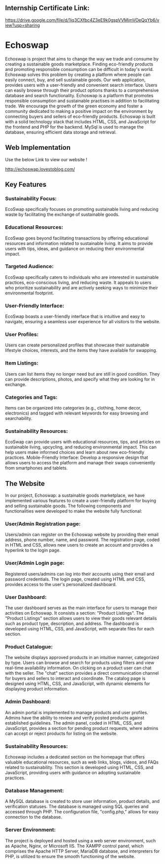 ## Internship Certificate Link:

https://drive.google.com/file/d/1jq3CXfbc4Z3eE9k0gspVVMjmVOeQqYb6/view?usp=sharing

# Echoswap

Echoswap is project that aims to change the way we trade and consume by creating a sustainable goods marketplace. Finding eco-friendly products and promoting responsible consumption can be difficult in today's world. Echoswap solves this problem by creating a platform where people can easily connect, buy, and sell sustainable goods.
Our web application, provides users with a user-friendly and convenient search interface. Users can easily browse through their product options thanks to a comprehensive database and search functionality.
Echoswap is a platform that promotes responsible consumption and sustainable practises in addition to facilitating trade. We encourage the growth of the green economy and foster a community dedicated to making a positive impact on the environment by connecting buyers and sellers of eco-friendly products.
Echoswap is built with a solid technology stack that includes HTML, CSS, and JavaScript for the frontend and PHP for the backend. MySql is used to manage the database, ensuring efficient data storage and retrieval.


## Web Implementation

Use the below Link to view our website !

http://echoswap.lovestoblog.com/


## Key Features

### Sustainability Focus: 
EcoSwap specifically focuses on promoting sustainable living and reducing waste by facilitating the exchange of sustainable goods. 

### Educational Resources: 
EcoSwap goes beyond facilitating transactions by offering educational resources and information related to sustainable living. It aims to provide users with tips, ideas, and guidance on reducing their environmental impact. 

### Targeted Audience:
EcoSwap specifically caters to individuals who are interested in sustainable practices, eco-conscious living, and reducing waste. It appeals to users who prioritize sustainability and are actively seeking ways to minimize their environmental footprint.

### User-Friendly Interface:
EcoSwap boasts a user-friendly interface that is intuitive and easy to navigate, ensuring a seamless user experience for all visitors to the website.

### User Profiles:
Users can create personalized profiles that showcase their sustainable lifestyle choices, interests, and the items they have available for swapping.

### Item Listings: 
Users can list items they no longer need but are still in good condition. They can provide descriptions, photos, and specify what they are looking for in exchange.

### Categories and Tags: 
Items can be organized into categories (e.g., clothing, home decor, electronics) and tagged with relevant keywords for easy browsing and searchability.

### Sustainability Resources:
EcoSwap can provide users with educational resources, tips, and articles on sustainable living, upcycling, and reducing environmental impact. This can help users make informed choices and learn about new eco-friendly practices.
Mobile-Friendly Interface: Develop a responsive design that allows users to access the platform and manage their swaps conveniently from smartphones and tablets.


## The Website

In our project, Echoswap: a sustainable goods marketplace, we have implemented various features to create a user-friendly platform for buying and selling sustainable goods. The following components and functionalities were developed to make the website fully functional:

### User/Admin Registration page: 
Users/admin can register on the Echoswap website by providing their email address, phone number, name, and password. The registration page, coded in HTML and CSS, allows new users to create an account and provides a hyperlink to the login page.

### User/Admin Login page: 
Registered users/admins can log into their accounts using their email and password credentials. The login page, created using HTML and CSS, provides access to the user's personalized dashboard.

### User Dashboard: 
The user dashboard serves as the main interface for users to manage their activities on Echoswap. It consists a section: "Product Listings". The "Product Listings" section allows users to view their goods relevant details such as product type, description, and address. The dashboard is developed using HTML, CSS, and JavaScript, with separate files for each section.

### Product Catalogue:
The website displays approved products in an intuitive manner, categorized by type. Users can browse and search for products using filters and view real-time availability information. On clicking on a product user can chat with the seller. The "chat" section provides a direct communication channel for buyers and sellers to interact and coordinate.  The catalog page is designed using HTML, CSS, and JavaScript, with dynamic elements for displaying product information.

### Admin Dashboard:
An admin portal is implemented to manage products and user profiles. Admins have the ability to review and verify posted products against established guidelines. The admin panel, coded in HTML, CSS, and JavaScript, provides a section for pending product requests, where admins can accept or reject products for listing on the website.

### Sustainability Resources:
Echoswap includes a dedicated section on the homepage that offers valuable educational resources, such as web links, blogs, videos, and FAQs related to sustainability. This section is developed using HTML, CSS, and JavaScript, providing users with guidance on adopting sustainable practices.

### Database Management:
A MySQL database is created to store user information, product details, and verification statuses. The database is managed using SQL queries and accessed through PHP. The configuration file, "config.php," allows for easy connection to the database.

### Server Environment:
The project is deployed and hosted using a web server environment, such as Apache, Nginx, or Microsoft IIS. The XAMPP control panel, which comprises the Apache HTTP Server, MariaDB database, and interpreters for PHP, is utilized to ensure the smooth functioning of the website.


